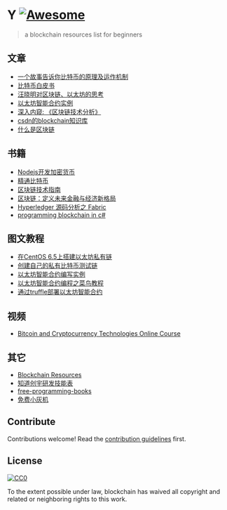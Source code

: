 # Y [![Awesome](https://cdn.rawgit.com/sindresorhus/awesome/d7305f38d29fed78fa85652e3a63e154dd8e8829/media/badge.svg)](https://github.com/sindresorhus/awesome)

> a blockchain resources list for beginners

## 文章

- [一个故事告诉你比特币的原理及运作机制](http://blog.codinglabs.org/articles/bitcoin-mechanism-make-easy.html)
- [比特币白皮书](http://www.8btc.com/wiki/bitcoin-a-peer-to-peer-electronic-cash-system)
- [汪晓明对区块链、以太坊的思考](http://wangxiaoming.com/)
- [以太坊智能合约实例](http://wiki.jikexueyuan.com/project/blockchain/)
- [深入内窥: 《区块链技术分析》](https://wutongtree.com/blockchain/doku.php?id=tech)
- [csdn的blockchain知识库](http://lib.csdn.net/case/blockchain)
- [什么是区块链](http://www.8btc.com/what-is-blockchain)

## 书籍

- [Nodejs开发加密货币](http://bitcoin-on-nodejs.ebookchain.org/)
- [精通比特币](http://zhibimo.com/read/wang-miao/mastering-bitcoin/)
- [区块链技术指南](https://yeasy.gitbooks.io/blockchain_guide/content/)
- [区块链：定义未来金融与经济新格局](http://product.dangdang.com/23992352.html)
- [Hyperledger 源码分析之 Fabric](https://yeasy.gitbooks.io/hyperledger_code_fabric/content/)
- [programming blockchain in c#](https://programmingblockchain.gitbooks.io/programmingblockchain/content/)

## 图文教程

- [在CentOS 6.5上搭建以太坊私有链](http://www.huiyanghua.com/article/plant/469/4707.html)
- [创建自己的私有比特币测试链](http://bitshuo.com/topic/5847b86b63baf1df6cad0d6f)
- [以太坊智能合约编写实例](http://blog.csdn.net/u013137970/article/details/53018423)
- [以太坊智能合约编程之菜鸟教程](http://ethfans.org/posts/101-noob-intro)
- [通过truffle部署以太坊智能合约](http://bitshuo.com/topic/584241f863baf1df6cad0d40)

## 视频

- [Bitcoin and Cryptocurrency Technologies Online Course](https://www.youtube.com/channel/UCNcSSleedtfyDuhBvOQzFzQ)

## 其它
- [ Blockchain Resources](https://bitshuo.com/topic/582eb3c0f2c7e3046d9c6653)
- [知道创宇研发技能表](http://blog.knownsec.com/Knownsec_RD_Checklist/v2.2.html)
- [free-programming-books](https://github.com/vhf/free-programming-books/blob/master/free-programming-books-zh.md)
- [免费小灰机](https://freessr.xyz/)


## Contribute

Contributions welcome! Read the [contribution guidelines](contributing.md) first.


## License

[![CC0](http://mirrors.creativecommons.org/presskit/buttons/88x31/svg/cc-zero.svg)](http://creativecommons.org/publicdomain/zero/1.0)

To the extent possible under law, blockchain has waived all copyright and
related or neighboring rights to this work.
